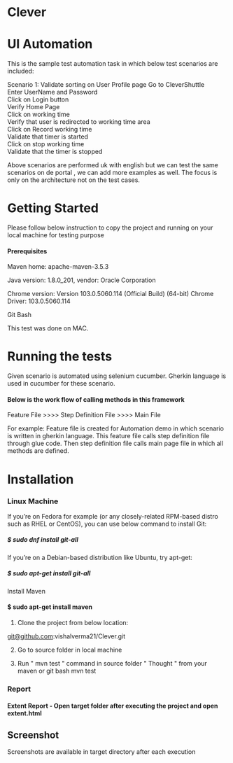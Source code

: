 # Clever

# UI Automation

This is the sample test automation task in which below test scenarios are included:

Scenario 1: Validate sorting on User Profile page
Go to CleverShuttle <br />
Enter UserName and Password <br />
Click on Login button <br />
Verify Home Page <br />
Click on working time <br />
Verify that user is redirected to working time area <br />
Click on Record working time <br />
Validate that timer is started <br />
Click on stop working time <br />
Validate that the timer is stopped <br />
        
Above scenarios are performed uk with english but we can test the same scenarios on de portal , we can add more examples as well. The focus is only on the architecture not on the test cases.

# Getting Started

Please follow below instruction to copy the project and running on your local machine for testing purpose

#### Prerequisites

Maven home: apache-maven-3.5.3

Java version: 1.8.0_201, vendor: Oracle Corporation

Chrome version: Version 103.0.5060.114 (Official Build) (64-bit)
Chrome Driver: 103.0.5060.114

Git Bash

This test was done on MAC.

# Running the tests

Given scenario is automated using selenium cucumber.
Gherkin language is used in cucumber for these scenario.

#### Below is the work flow of calling methods in this framework

Feature File >>>> Step Definition File >>>> Main File

For example: Feature file is created for Automation demo in which scenario is written in gherkin language.
This feature file calls step definition file through glue code.
Then step definition file calls main page file in which all methods are defined.

# Installation

### Linux Machine

If you’re on Fedora for example (or any closely-related RPM-based distro such as RHEL or CentOS), you can use below command to install Git:
##### $ sudo dnf install git-all

If you’re on a Debian-based distribution like Ubuntu, try apt-get:
##### $ sudo apt-get install git-all

Install Maven
#### $ sudo apt-get install maven

1. Clone the project from below location:

git@github.com:vishalverma21/Clever.git

2. Go to source folder in local machine

3. Run " mvn test " command in source folder " Thought " from your maven or git bash
mvn test

### Report

#### Extent Report - Open target folder after executing the project and open extent.html

## Screenshot
Screenshots are available in target directory after each execution
